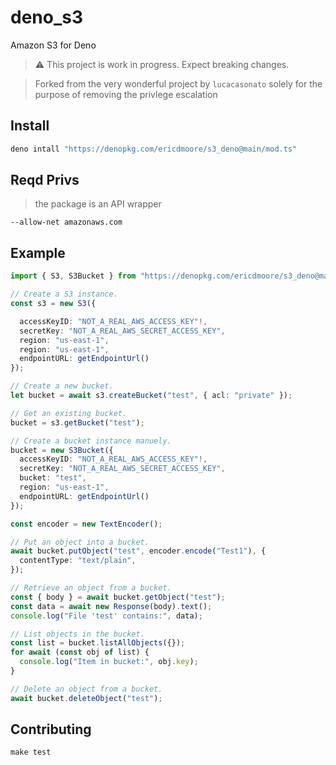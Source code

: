 # deno_s3

<!-- ![ci](https://github.com/lucacasonato/deno_aws_sign_v4/workflows/ci/badge.svg) -->
<!-- [![deno doc](https://doc.deno.land/badge.svg)](https://doc.deno.land/https/deno.land/x/s3@0.5.0/mod.ts) -->
<!-- [![Coverage Status](https://coveralls.io/repos/github/lucacasonato/deno_s3/badge.svg?branch=main)](https://coveralls.io/github/lucacasonato/deno_s3?branch=main) -->

Amazon S3 for Deno

> ⚠️ This project is work in progress. Expect breaking changes.

> Forked from the very wonderful project by `lucacasonato` solely for the purpose of removing the privlege escalation

## Install
``` bash
deno intall "https://denopkg.com/ericdmoore/s3_deno@main/mod.ts"
```

## Reqd Privs

> the package is an API wrapper
```
--allow-net amazonaws.com
```

## Example

```ts
import { S3, S3Bucket } from "https://denopkg.com/ericdmoore/s3_deno@main/mod.ts";

// Create a S3 instance.
const s3 = new S3({

  accessKeyID: "NOT_A_REAL_AWS_ACCESS_KEY"!,
  secretKey: "NOT_A_REAL_AWS_SECRET_ACCESS_KEY",
  region: "us-east-1",
  region: "us-east-1",
  endpointURL: getEndpointUrl()
});

// Create a new bucket.
let bucket = await s3.createBucket("test", { acl: "private" });

// Get an existing bucket.
bucket = s3.getBucket("test");

// Create a bucket instance manuely.
bucket = new S3Bucket({
  accessKeyID: "NOT_A_REAL_AWS_ACCESS_KEY"!,
  secretKey: "NOT_A_REAL_AWS_SECRET_ACCESS_KEY",
  bucket: "test",
  region: "us-east-1",
  endpointURL: getEndpointUrl()
});

const encoder = new TextEncoder();

// Put an object into a bucket.
await bucket.putObject("test", encoder.encode("Test1"), {
  contentType: "text/plain",
});

// Retrieve an object from a bucket.
const { body } = await bucket.getObject("test");
const data = await new Response(body).text();
console.log("File 'test' contains:", data);

// List objects in the bucket.
const list = bucket.listAllObjects({});
for await (const obj of list) {
  console.log("Item in bucket:", obj.key);
}

// Delete an object from a bucket.
await bucket.deleteObject("test");
```

## Contributing

```
make test
```

<!-- References -->
[ci_img]:''
[ci_url]:''

[cov_img]:''
[cov_url]:''